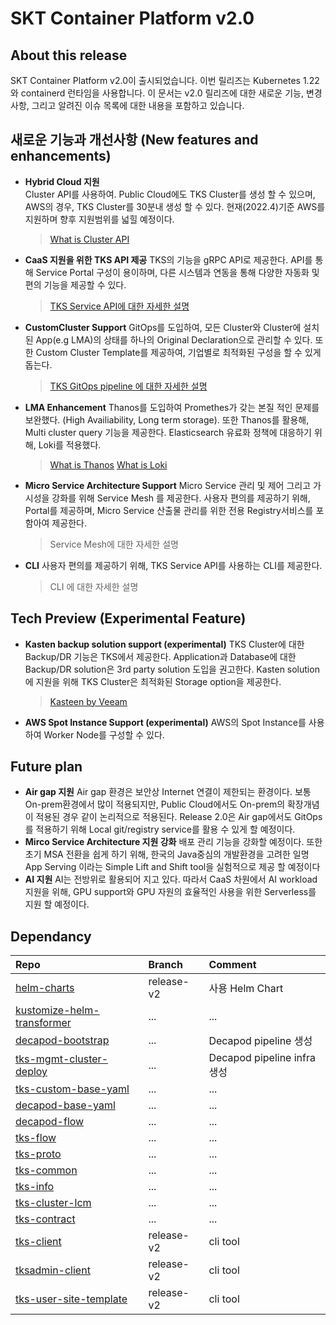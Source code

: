 # SKT Container Platform v2.0

## About this release
SKT Container Platform v2.0이 출시되었습니다. 이번 릴리즈는 Kubernetes 1.22 와 containerd 런타임을 사용합니다. 이 문서는 v2.0 릴리즈에 대한 새로운 기능, 변경사항, 그리고 알려진 이슈 목록에 대한 내용을 포함하고 있습니다.

## 새로운 기능과 개선사항 (New features and enhancements)
- **Hybrid Cloud 지원**    
    Cluster API를 사용하여. Public Cloud에도 TKS Cluster를 생성 할 수 있으며, AWS의 경우, TKS Cluster를 30분내 생성 할 수 있다.
    현재(2022.4)기준 AWS를 지원하며 향후 지원범위를 넓힐 예정이다.
    >[What is Cluster API](https://cluster-api.sigs.k8s.io/)
    
- **CaaS 지원을 위한 TKS API 제공**
    TKS의 기능을 gRPC API로 제공한다. API를 통해 Service Portal 구성이 용이하며, 다른 시스템과 연동을 통해 다양한 자동화 및 편의 기능을 제공할 수 있다.
    >[TKS Service API에 대한 자세한 설명](../api/1-0-0.md)
    
- **CustomCluster Support**
    GitOps를 도입하여, 모든 Cluster와 Cluster에 설치된 App(e.g LMA)의 상태를 하나의 Original Declaration으로 관리할 수 있다.
    또한 Custom Cluster Template를 제공하여, 기업별로 최적화된 구성을 할 수 있게 돕는다.
    > [TKS GitOps pipeline 에 대한 자세한 설명](../tksgitops.md)
    
- **LMA Enhancement**
    Thanos를 도입하여 Promethes가 갖는 본질 적인 문제를 보완했다. (High Availiability, Long term storage). 또한 Thanos를 활용해, Multi cluster query 기능을 제공한다.
    Elasticsearch 유료화 정책에 대응하기 위해, Loki를 적용했다.
    > [What is Thanos](https://github.com/thanos-io/thanos)
    > [What is Loki](https://github.com/grafana/loki)

- **Micro Service Architecture Support**
    Micro Service 관리 및 제어 그리고 가시성을 강화를 위해 Service Mesh 를 제공한다.
    사용자 편의를 제공하기 위해, Portal를 제공하며, Micro Service 산출물 관리를 위한 전용 Registry서비스를 포함아여 제공한다.
    > Service Mesh에 대한 자세한 설명

- **CLI**
    사용자 편의를 제공하기 위해, TKS Service API를 사용하는 CLI를 제공한다.  
    > CLI 에 대한 자세한 설명

## Tech Preview (Experimental Feature)
- **Kasten backup solution support (experimental)**
    TKS Cluster에 대한 Backup/DR 기능은 TKS에서 제공한다. 
    Application과 Database에 대한 Backup/DR solution은 3rd party solution 도입을 권고한다. Kasten solution에 지원을 위해 TKS Cluster은 최적화된 Storage option을 제공한다.   
    > [Kasteen by Veeam](https://www.kasten.io/)

- **AWS Spot Instance Support (experimental)**
    AWS의 Spot Instance를 사용하여 Worker Node를 구성할 수 있다.
## Future plan
- **Air gap 지원**
    Air gap 환경은 보안상 Internet 연결이 제한되는 환경이다. 보통 On-prem환경에서 많이 적용되지만, Public Cloud에서도 On-prem의 확장개념이 적용된 경우 같이 논리적으로 적용된다.
    Release 2.0은 Air gap에서도 GitOps를 적용하기 위해 Local git/registry service를 활용 수 있게 할 예정이다.
- **Mirco Service Architecture 지원 강화**
    배포 관리 기능을 강화할 예정이다. 또한 초기 MSA 전환을 쉽게 하기 위해, 한국의 Java중심의 개발환경을 고려한 일명 App Serving 이라는 Simple Lift and Shift tool을 실험적으로 제공 할 예정이다
- **AI 지원**
    AI는 전방위로 활용되어 지고 있다. 따라서 CaaS 차원에서 AI workload 지원을 위해, GPU support와 GPU 자원의 효율적인 사용을 위한 Serverless를 지원 할 예정이다.
## Dependancy
|Repo|Branch|Comment|
|:---|:---|:---|
|[helm-charts](https://github.com/openinfradev/helm-charts)|release-v2|사용 Helm Chart|
|[kustomize-helm-transformer](https://github.com/openinfradev/kustomize-helm-transformer)|...|...|
|[decapod-bootstrap](https://github.com/openinfradev/decapod-bootstrap)|...|Decapod pipeline 생성|
|[tks-mgmt-cluster-deploy ](https://github.com/openinfradev/tks-mgmt-cluster-deploy)|...|Decapod pipeline infra 생성|
|[tks-custom-base-yaml](https://github.com/openinfradev/tks-custom-base-yaml)|...|...|
|[decapod-base-yaml](https://github.com/openinfradev/decapod-base-yaml)|...|...|
|[decapod-flow](https://github.com/openinfradev/decapod-flow)|...|...|
|[tks-flow](https://github.com/openinfradev/tks-flow)|...|...|
|[tks-proto](https://github.com/openinfradev/tks-proto)|...|...|
|[tks-common](https://github.com/openinfradev/tks-common)|...|...|
|[tks-info](https://github.com/openinfradev/tks-info)|...|...|
|[tks-cluster-lcm](https://github.com/openinfradev/tks-cluster-lcm)|...|...|
|[tks-contract](https://github.com/openinfradev/tks-contract)|...|...|
|[tks-client](https://github.com/openinfradev/tks-client)|release-v2|cli tool|
|[tksadmin-client](https://github.com/openinfradev/tksadmin-client)|release-v2|cli tool|
|[tks-user-site-template ](https://github.com/openinfradev/tks-user-site-template )|release-v2|cli tool|
